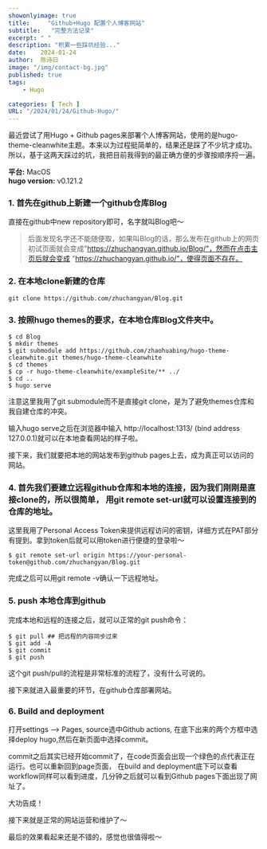 ```yaml
---
showonlyimage: true
title:     "Github+Hugo 配置个人博客网站"
subtitle:   "完整方法记录"
excerpt: " "
description: "积累一些踩坑经验..."
date:    2024-01-24
author:  陈诗曰
image: "/img/contact-bg.jpg"
published: true 
tags:
    - Hugo

categories: [ Tech ]
URL: "/2024/01/24/Github-Hugo/"
---
```


最近尝试了用Hugo + Github pages来部署个人博客网站，使用的是hugo-theme-cleanwhite主题。本来以为过程挺简单的，结果还是踩了不少坑才成功。所以，基于这两天踩过的坑，我把目前我得到的最正确方便的步骤按顺序捋一遍。

**平台:** MacOS \
**hugo version:**  v0.121.2

### 1. 首先在github上新建一个github仓库Blog

直接在github中new repository即可，名字就叫Blog吧～

>后面发现名字还不能随便取，如果叫Blog的话，那么发布在github上的网页初试页面就会变成"https://zhuchangyan.github.io/Blog/"，然而在点击主页后就会变成 "https://zhuchangyan.github.io/"，使得页面不存在。

### 2. 在本地clone新建的仓库

```
git clone https://github.com/zhuchangyan/Blog.git
```
### 3. 按照hugo themes的要求，在本地仓库Blog文件夹中。

```
$ cd Blog
$ mkdir themes
$ git submodule add https://github.com/zhaohuabing/hugo-theme-cleanwhite.git themes/hugo-theme-cleanwhite
$ cd themes
$ cp -r hugo-theme-cleanwhite/exampleSite/** ../
$ cd ..
$ hugo serve
```
注意这里我用了git submodule而不是直接git clone，是为了避免themes仓库和我自建仓库的冲突。

输入hugo serve之后在浏览器中输入
http://localhost:1313/ (bind address 127.0.0.1)就可以在本地查看网站的样子啦。

接下来，我们就要把本地的网站发布到github pages上去，成为真正可以访问的网站。


### 4. 首先我们要建立远程github仓库和本地的连接，因为我们刚刚是直接clone的，所以很简单， 用git remote set-url就可以设置连接到的仓库的地址。

这里我用了Personal Access Token来提供远程访问的密钥，详细方式在PAT部分有提到。拿到token后就可以用token进行便捷的登录啦～


```
$ git remote set-url origin https://your-personal-token@github.com/zhuchangyan/Blog.git
```

完成之后可以用git remote -v确认一下远程地址。

### 5. push 本地仓库到github

完成本地和远程的连接之后，就可以正常的git push命令：

```
$ git pull ## 把远程的内容同步过来
$ git add -A 
$ git commit
$ git push

```
这个git push/pull的流程是非常标准的流程了，没有什么可说的。

接下来就进入最重要的环节，在github仓库部署网站。

### 6. Build and deployment

打开settings --> Pages, source选中Github actions, 在底下出来的两个方框中选择deploy hugo,然后在新页面中选择commit。

commit之后其实已经开始commit了，在code页面会出现一个绿色的点代表正在运行。也可以重新回到page页面， 在build and deployment底下可以查看workflow同样可以看到进度，几分钟之后就可以看到Github pages下面出现了网址了。

大功告成！

接下来就是正常的网站运营和维护了～

最后的效果看起来还是不错的，感觉也很值得啦～